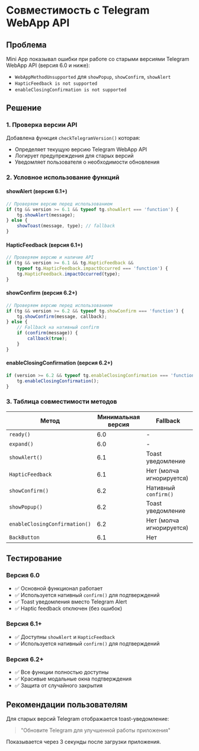 # Совместимость с Telegram WebApp API

## Проблема

Mini App показывал ошибки при работе со старыми версиями Telegram WebApp API (версия 6.0 и ниже):
- `WebAppMethodUnsupported` для `showPopup`, `showConfirm`, `showAlert`
- `HapticFeedback is not supported`
- `enableClosingConfirmation is not supported`

## Решение

### 1. Проверка версии API
Добавлена функция `checkTelegramVersion()` которая:
- Определяет текущую версию Telegram WebApp API
- Логирует предупреждения для старых версий
- Уведомляет пользователя о необходимости обновления

### 2. Условное использование функций

#### showAlert (версия 6.1+)
```javascript
// Проверяем версию перед использованием
if (tg && version >= 6.1 && typeof tg.showAlert === 'function') {
    tg.showAlert(message);
} else {
    showToast(message, type); // fallback
}
```

#### HapticFeedback (версия 6.1+)
```javascript
// Проверяем версию и наличие API
if (tg && version >= 6.1 && tg.HapticFeedback && 
    typeof tg.HapticFeedback.impactOccurred === 'function') {
    tg.HapticFeedback.impactOccurred(type);
}
```

#### showConfirm (версия 6.2+)
```javascript
// Проверяем версию перед использованием
if (tg && version >= 6.2 && typeof tg.showConfirm === 'function') {
    tg.showConfirm(message, callback);
} else {
    // Fallback на нативный confirm
    if (confirm(message)) {
        callback(true);
    }
}
```

#### enableClosingConfirmation (версия 6.2+)
```javascript
if (version >= 6.2 && typeof tg.enableClosingConfirmation === 'function') {
    tg.enableClosingConfirmation();
}
```

### 3. Таблица совместимости методов

| Метод | Минимальная версия | Fallback |
|-------|-------------------|----------|
| `ready()` | 6.0 | - |
| `expand()` | 6.0 | - |
| `showAlert()` | 6.1 | Toast уведомление |
| `HapticFeedback` | 6.1 | Нет (молча игнорируется) |
| `showConfirm()` | 6.2 | Нативный `confirm()` |
| `showPopup()` | 6.2 | Toast уведомление |
| `enableClosingConfirmation()` | 6.2 | Нет (молча игнорируется) |
| `BackButton` | 6.1 | Нет |

## Тестирование

### Версия 6.0
- ✅ Основной функционал работает
- ✅ Используется нативный `confirm()` для подтверждений
- ✅ Toast уведомления вместо Telegram Alert
- ✅ Haptic feedback отключен (без ошибок)

### Версия 6.1+
- ✅ Доступны `showAlert` и `HapticFeedback`
- ✅ Используется нативный `confirm()` для подтверждений

### Версия 6.2+
- ✅ Все функции полностью доступны
- ✅ Красивые модальные окна подтверждения
- ✅ Защита от случайного закрытия

## Рекомендации пользователям

Для старых версий Telegram отображается toast-уведомление:
> "Обновите Telegram для улучшенной работы приложения"

Показывается через 3 секунды после загрузки приложения.
